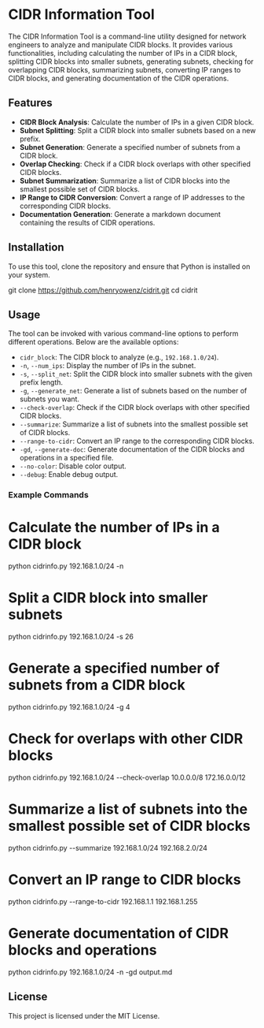 # CIDR Information Tool

The CIDR Information Tool is a command-line utility designed for network engineers to analyze and manipulate CIDR blocks. It provides various functionalities, including calculating the number of IPs in a CIDR block, splitting CIDR blocks into smaller subnets, generating subnets, checking for overlapping CIDR blocks, summarizing subnets, converting IP ranges to CIDR blocks, and generating documentation of the CIDR operations.

## Features

- **CIDR Block Analysis**: Calculate the number of IPs in a given CIDR block.
- **Subnet Splitting**: Split a CIDR block into smaller subnets based on a new prefix.
- **Subnet Generation**: Generate a specified number of subnets from a CIDR block.
- **Overlap Checking**: Check if a CIDR block overlaps with other specified CIDR blocks.
- **Subnet Summarization**: Summarize a list of CIDR blocks into the smallest possible set of CIDR blocks.
- **IP Range to CIDR Conversion**: Convert a range of IP addresses to the corresponding CIDR blocks.
- **Documentation Generation**: Generate a markdown document containing the results of CIDR operations.

## Installation

To use this tool, clone the repository and ensure that Python is installed on your system.

git clone https://github.com/henryowenz/cidrit.git
cd cidrit

## Usage

The tool can be invoked with various command-line options to perform different operations. Below are the available options:

- `cidr_block`: The CIDR block to analyze (e.g., `192.168.1.0/24`).
- `-n`, `--num_ips`: Display the number of IPs in the subnet.
- `-s`, `--split_net`: Split the CIDR block into smaller subnets with the given prefix length.
- `-g`, `--generate_net`: Generate a list of subnets based on the number of subnets you want.
- `--check-overlap`: Check if the CIDR block overlaps with other specified CIDR blocks.
- `--summarize`: Summarize a list of subnets into the smallest possible set of CIDR blocks.
- `--range-to-cidr`: Convert an IP range to the corresponding CIDR blocks.
- `-gd`, `--generate-doc`: Generate documentation of the CIDR blocks and operations in a specified file.
- `--no-color`: Disable color output.
- `--debug`: Enable debug output.

### Example Commands

# Calculate the number of IPs in a CIDR block
python cidrinfo.py 192.168.1.0/24 -n

# Split a CIDR block into smaller subnets
python cidrinfo.py 192.168.1.0/24 -s 26

# Generate a specified number of subnets from a CIDR block
python cidrinfo.py 192.168.1.0/24 -g 4

# Check for overlaps with other CIDR blocks
python cidrinfo.py 192.168.1.0/24 --check-overlap 10.0.0.0/8 172.16.0.0/12

# Summarize a list of subnets into the smallest possible set of CIDR blocks
python cidrinfo.py --summarize 192.168.1.0/24 192.168.2.0/24

# Convert an IP range to CIDR blocks
python cidrinfo.py --range-to-cidr 192.168.1.1 192.168.1.255

# Generate documentation of CIDR blocks and operations
python cidrinfo.py 192.168.1.0/24 -n -gd output.md

## License

This project is licensed under the MIT License.

